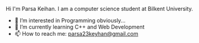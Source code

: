 Hi I'm Parsa Keihan. I am a computer science student at Bilkent University.
- 👀 I’m interested in Programming obviously...
- 🌱 I’m currently learning C++ and Web Development
- 📫 How to reach me: parsa23keyhan@gmail.com 

<!---
Parsa23k/Parsa23k is a ✨ special ✨ repository because its `README.md` (this file) appears on your GitHub profile.
You can click the Preview link to take a look at your changes.
--->
